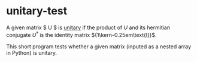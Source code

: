 # unitary-test
A given matrix $ U $  is [unitary](https://en.wikipedia.org/wiki/Unitary_matrix) if the product of $U$ and its hermitian conjugate $U^\dag$ is the identity matrix ${1\kern-0.25em\text{l}}$.

This short program tests whether a given matrix (inputed as a nested array in Python) is unitary.
